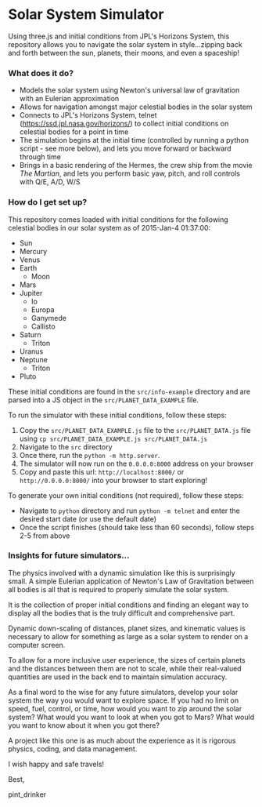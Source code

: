 # Solar System Simulator #

Using three.js and initial conditions from JPL's Horizons System, this repository allows
you to navigate the solar system in style...zipping back and forth between the sun, planets,
their moons, and even a spaceship!

### What does it do? ###

* Models the solar system using Newton's universal law of gravitation with an Eulerian approximation
* Allows for navigation amongst major celestial bodies in the solar system
* Connects to JPL's Horizons System, telnet (https://ssd.jpl.nasa.gov/horizons/) to collect initial conditions on celestial bodies for a point in time
* The simulation begins at the initial time (controlled by running a python script - see more below), and lets you move forward or backward through time
* Brings in a basic rendering of the Hermes, the crew ship from the movie *The Martian*, and lets you perform basic yaw, pitch, and roll controls with Q/E, A/D, W/S

### How do I get set up? ###

This repository comes loaded with initial conditions for the following celestial bodies in our solar system as of 2015-Jan-4 01:37:00:
* Sun
* Mercury
* Venus
* Earth
  * Moon
* Mars
* Jupiter
  * Io
  * Europa
  * Ganymede
  * Callisto
* Saturn
  * Triton
* Uranus
* Neptune
  * Triton
* Pluto

These initial conditions are found in the `src/info-example` directory and are parsed into a JS object in the `src/PLANET_DATA_EXAMPLE` file.

To run the simulator with these initial conditions, follow these steps:

1. Copy the `src/PLANET_DATA_EXAMPLE.js` file to the `src/PLANET_DATA.js` file using `cp src/PLANET_DATA_EXAMPLE.js src/PLANET_DATA.js`
2. Navigate to the `src` directory 
3. Once there, run the `python -m http.server`. 
4. The simulator will now run on the `0.0.0.0:8000` address on your browser 
5. Copy and paste this url: `http://localhost:8000/` or `http://0.0.0.0:8000/` into your browser to start exploring!

To generate your own initial conditions (not required), follow these steps:

* Navigate to `python` directory and run `python -m telnet` and enter the desired start date (or use the default date)
* Once the script finishes (should take less than 60 seconds), follow steps 2-5 from above

### Insights for future simulators... ###

The physics involved with a dynamic simulation like this is surprisingly small. A simple Eulerian application of Newton's Law of Gravitation between all bodies is all that is required to properly simulate the solar system. 

It is the collection of proper initial conditions and finding an elegant way to display all the bodies that is the truly difficult and comprehensive part. 

Dynamic down-scaling of distances, planet sizes, and kinematic values is necessary to allow for something as large as a solar system to render on a computer screen. 

To allow for a more inclusive user experience, the sizes of certain planets and the distances between them are not to scale, while their real-valued quantities are used in the back end to maintain simulation accuracy. 

As a final word to the wise for any future simulators, develop your solar system the way you would want to explore space. If you had no limit on speed, fuel, control, or time, how would you want to zip around the solar system? What would you want to look at when you got to Mars? What would you want to know about it when you got there? 

A project like this one is as much about the experience as it is rigorous physics, coding, and data management. 

I wish happy and safe travels!

Best,

pint_drinker
    

